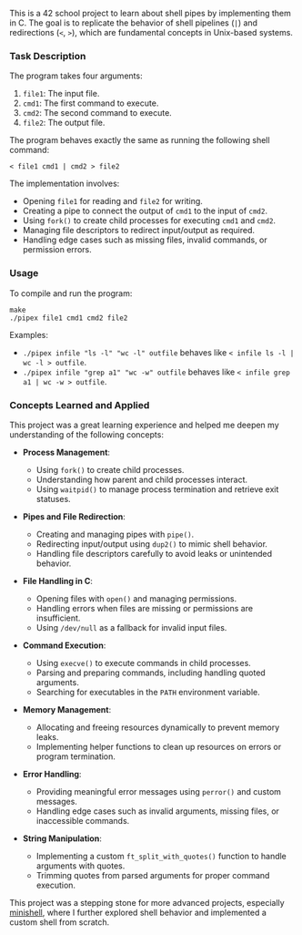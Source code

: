 This is a 42 school project to learn about shell pipes by implementing them in C. The goal is to replicate the behavior of shell pipelines (`|`) and redirections (`<`, `>`), which are fundamental concepts in Unix-based systems.

### Task Description

The program takes four arguments:
1. `file1`: The input file.
2. `cmd1`: The first command to execute.
3. `cmd2`: The second command to execute.
4. `file2`: The output file.

The program behaves exactly the same as running the following shell command:
```
< file1 cmd1 | cmd2 > file2
```

The implementation involves:
- Opening `file1` for reading and `file2` for writing.
- Creating a pipe to connect the output of `cmd1` to the input of `cmd2`.
- Using `fork()` to create child processes for executing `cmd1` and `cmd2`.
- Managing file descriptors to redirect input/output as required.
- Handling edge cases such as missing files, invalid commands, or permission errors.

### Usage

To compile and run the program:
```
make
./pipex file1 cmd1 cmd2 file2
```

Examples:
- `./pipex infile "ls -l" "wc -l" outfile` behaves like `< infile ls -l | wc -l > outfile`.
- `./pipex infile "grep a1" "wc -w" outfile` behaves like `< infile grep a1 | wc -w > outfile`.

### Concepts Learned and Applied

This project was a great learning experience and helped me deepen my understanding of the following concepts:

- **Process Management**:
  - Using `fork()` to create child processes.
  - Understanding how parent and child processes interact.
  - Using `waitpid()` to manage process termination and retrieve exit statuses.

- **Pipes and File Redirection**:
  - Creating and managing pipes with `pipe()`.
  - Redirecting input/output using `dup2()` to mimic shell behavior.
  - Handling file descriptors carefully to avoid leaks or unintended behavior.

- **File Handling in C**:
  - Opening files with `open()` and managing permissions.
  - Handling errors when files are missing or permissions are insufficient.
  - Using `/dev/null` as a fallback for invalid input files.

- **Command Execution**:
  - Using `execve()` to execute commands in child processes.
  - Parsing and preparing commands, including handling quoted arguments.
  - Searching for executables in the `PATH` environment variable.

- **Memory Management**:
  - Allocating and freeing resources dynamically to prevent memory leaks.
  - Implementing helper functions to clean up resources on errors or program termination.

- **Error Handling**:
  - Providing meaningful error messages using `perror()` and custom messages.
  - Handling edge cases such as invalid arguments, missing files, or inaccessible commands.

- **String Manipulation**:
  - Implementing a custom `ft_split_with_quotes()` function to handle arguments with quotes.
  - Trimming quotes from parsed arguments for proper command execution.

This project was a stepping stone for more advanced projects, especially [minishell](https://github.com/alimnaqvi/minishell), where I further explored shell behavior and implemented a custom shell from scratch.
